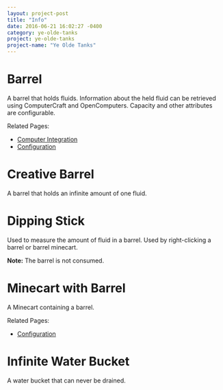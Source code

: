 ```yaml
---
layout: project-post
title: "Info"
date: 2016-06-21 16:02:27 -0400
category: ye-olde-tanks
project: ye-olde-tanks
project-name: "Ye Olde Tanks"
---
```


<h1><span class="mcitem" data-item="YeOldeTanks:barrel"></span>Barrel</h1>
A barrel that holds fluids. Information about the held fluid can be retrieved using ComputerCraft and OpenComputers. Capacity and other attributes are configurable.

Related Pages:

- [Computer Integration](../computer-integration/)
- [Configuration](../configuration/)

<canvas class="recipe crafting" data-input="iron_ingot,empty,iron_ingot,iron_ingot,empty,iron_ingot,iron_ingot,cauldron,iron_ingot" data-output="YeOldeTanks:barrel">
</canvas>

<h1><span class="mcitem" data-item="YeOldeTanks:creativeBarrel"></span>Creative Barrel</h1>
A barrel that holds an infinite amount of one fluid.

<h1><span class="mcitem" data-item="YeOldeTanks:dippingStick"></span>Dipping Stick</h1>
Used to measure the amount of fluid in a barrel. Used by right-clicking a barrel or barrel minecart.

<canvas class="recipe crafting" data-input="YeOldeTanks:barrel,stick" data-output="YeOldeTanks:dippingStick"></canvas>
**Note:** The barrel is not consumed.

<h1><span class="mcitem" data-item="YeOldeTanks:barrelMinecart"></span>Minecart with Barrel</h1>
A Minecart containing a barrel. 

Related Pages:

- [Configuration](../configuration/)

<canvas class="recipe crafting" data-input="minecart,YeOldeTanks:barrel" data-output="YeOldeTanks:barrelMinecart"></canvas>

<h1><span class="mcitem" data-item="YeOldeTanks:infiniteWaterBucket"></span>Infinite Water Bucket</h1>
A water bucket that can never be drained.

<canvas class="recipe crafting" data-input="iron_ingot,empty,iron_ingot,water_bucket,iron_ingot,water_bucket" data-output="YeOldeTanks:infiniteWaterBucket"></canvas>